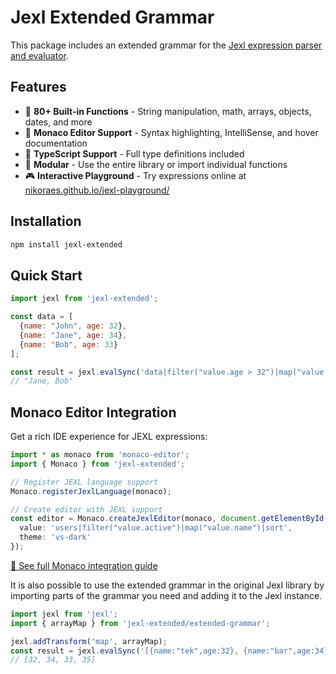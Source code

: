 # Jexl Extended Grammar

This package includes an extended grammar for the [Jexl expression parser and evaluator](https://github.com/TomFrost/Jexl).

## Features

- 🚀 **80+ Built-in Functions** - String manipulation, math, arrays, objects, dates, and more
- 🎨 **Monaco Editor Support** - Syntax highlighting, IntelliSense, and hover documentation  
- 📝 **TypeScript Support** - Full type definitions included
- 🔧 **Modular** - Use the entire library or import individual functions
- 🎮 **Interactive Playground** - Try expressions online at [nikoraes.github.io/jexl-playground/](https://nikoraes.github.io/jexl-playground/)

## Installation

```bash
npm install jexl-extended
```

## Quick Start

```javascript
import jexl from 'jexl-extended';

const data = [
  {name: "John", age: 32}, 
  {name: "Jane", age: 34}, 
  {name: "Bob", age: 33}
];

const result = jexl.evalSync('data|filter("value.age > 32")|map("value.name")|join(", ")', {data});
// "Jane, Bob"
```

## Monaco Editor Integration

Get a rich IDE experience for JEXL expressions:

```typescript
import * as monaco from 'monaco-editor';
import { Monaco } from 'jexl-extended';

// Register JEXL language support
Monaco.registerJexlLanguage(monaco);

// Create editor with JEXL support
const editor = Monaco.createJexlEditor(monaco, document.getElementById('editor'), {
  value: 'users|filter("value.active")|map("value.name")|sort',
  theme: 'vs-dark'
});
```

[📖 See full Monaco integration guide](./MONACO.md)

It is also possible to use the extended grammar in the original Jexl library by importing parts of the grammar you need and adding it to the Jexl instance.

```javascript
import jexl from 'jexl';
import { arrayMap } from 'jexl-extended/extended-grammar';

jexl.addTransform('map', arrayMap);
const result = jexl.evalSync('[{name:"tek",age:32}, {name:"bar",age:34}, {name:"baz",age:33}, {name:"foo",age:35}]|map("value.age")');
// [32, 34, 33, 35]
```
